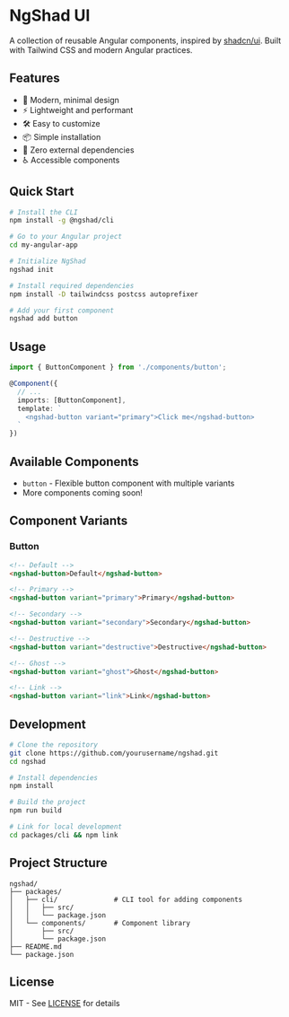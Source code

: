 # NgShad UI

A collection of reusable Angular components, inspired by [shadcn/ui](https://ui.shadcn.com/). Built with Tailwind CSS and modern Angular practices.

## Features

- 🎨 Modern, minimal design
- ⚡ Lightweight and performant
- 🛠️ Easy to customize
- 📦 Simple installation
- 🔧 Zero external dependencies
- ♿ Accessible components

## Quick Start

```bash
# Install the CLI
npm install -g @ngshad/cli

# Go to your Angular project
cd my-angular-app

# Initialize NgShad
ngshad init

# Install required dependencies
npm install -D tailwindcss postcss autoprefixer

# Add your first component
ngshad add button
```

## Usage

```typescript
import { ButtonComponent } from './components/button';

@Component({
  // ...
  imports: [ButtonComponent],
  template: `
    <ngshad-button variant="primary">Click me</ngshad-button>
  `
})
```

## Available Components

- `button` - Flexible button component with multiple variants
- More components coming soon!

## Component Variants

### Button

```html
<!-- Default -->
<ngshad-button>Default</ngshad-button>

<!-- Primary -->
<ngshad-button variant="primary">Primary</ngshad-button>

<!-- Secondary -->
<ngshad-button variant="secondary">Secondary</ngshad-button>

<!-- Destructive -->
<ngshad-button variant="destructive">Destructive</ngshad-button>

<!-- Ghost -->
<ngshad-button variant="ghost">Ghost</ngshad-button>

<!-- Link -->
<ngshad-button variant="link">Link</ngshad-button>
```

## Development

```bash
# Clone the repository
git clone https://github.com/yourusername/ngshad.git
cd ngshad

# Install dependencies
npm install

# Build the project
npm run build

# Link for local development
cd packages/cli && npm link
```

## Project Structure

```
ngshad/
├── packages/
│   ├── cli/              # CLI tool for adding components
│   │   ├── src/
│   │   └── package.json
│   └── components/       # Component library
│       ├── src/
│       └── package.json
├── README.md
└── package.json
```

## License

MIT - See [LICENSE](LICENSE) for details

